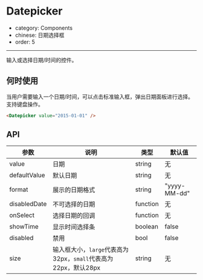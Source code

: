 # Datepicker

- category: Components
- chinese: 日期选择框
- order: 5

---

输入或选择日期/时间的控件。

## 何时使用

当用户需要输入一个日期/时间，可以点击标准输入框，弹出日期面板进行选择。支持键盘操作。

```html
<Datepicker value="2015-01-01" />
```

## API

| 参数         | 说明           | 类型     | 默认值       |
|--------------|----------------|----------|--------------|
| value        | 日期           | string   | 无           |
| defaultValue | 默认日期       | string   | 无           |
| format       | 展示的日期格式 | string   | "yyyy-MM-dd" |
| disabledDate | 不可选择的日期 | function | 无           |
| onSelect     | 选择日期的回调 | function | 无           |
| showTime     | 显示时间选择条 | boolean  | false        |
| disabled     | 禁用           | bool     | false        |
| size         | 输入框大小，`large`代表高为32px，`small`代表高为22px，默认28px      | string   | 无        |

<style>
.code-box-demo .ant-calendar-picker-input {
  width: 200px;
}
.code-box-demo .ant-calendar-picker {
  margin: 0 12px 12px 0;
}
</style>

